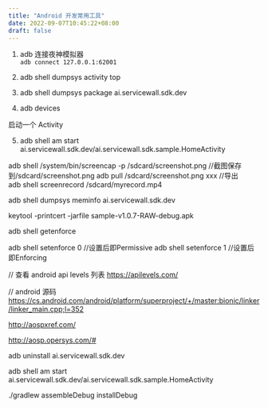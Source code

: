 ```yaml
---
title: "Android 开发常用工具"
date: 2022-09-07T10:45:22+08:00
draft: false
---
```


1. adb 连接夜神模拟器  
`adb connect 127.0.0.1:62001`


2. adb shell dumpsys activity top

3. adb shell dumpsys package ai.servicewall.sdk.dev

4. adb devices

启动一个 Activity

5. adb shell am start ai.servicewall.sdk.dev/ai.servicewall.sdk.sample.HomeActivity


adb shell /system/bin/screencap -p /sdcard/screenshot.png //截图保存到/sdcard/screenshot.png
adb pull /sdcard/screenshot.png  xxx  //导出  
adb shell screenrecord /sdcard/myrecord.mp4


adb shell dumpsys meminfo ai.servicewall.sdk.dev

 keytool -printcert -jarfile sample-v1.0.7-RAW-debug.apk


adb shell getenforce


adb shell setenforce 0   //设置后即Permissive
adb shell setenforce 1   //设置后即Enforcing


// 查看 android api levels 列表
https://apilevels.com/

// android 源码
https://cs.android.com/android/platform/superproject/+/master:bionic/linker/linker_main.cpp;l=352

http://aospxref.com/

http://aosp.opersys.com/#



adb uninstall ai.servicewall.sdk.dev

adb shell am start ai.servicewall.sdk.dev/ai.servicewall.sdk.sample.HomeActivity

./gradlew assembleDebug installDebug
